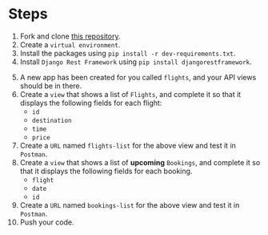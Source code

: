 # Steps

1. Fork and clone [this repository](https://github.com/JoinCODED/TASK-Django-M5-List-View).
2. Create a `virtual environment`.
3. Install the packages using `pip install -r dev-requirements.txt`.
4. Install `Django Rest Framework` using `pip install djangorestframework`.
<!-- Two steps are missed: the run migrations and the run server. Or you didn't add them on purpose so students have to be familiar with them till this point?-->
5. A new app has been created for you called `flights`, and your API views should be in there.
6. Create a `view` that shows a list of `Flights`, and complete it so that it displays the following fields for each flight:
   - `id`
   - `destination`
   - `time`
   - `price`
7. Create a `URL` named `flights-list` for the above view and test it in `Postman`.
8. Create a `view` that shows a list of **upcoming** `Bookings`, and complete it so that it displays the following fields for each booking.
   - `flight`
   - `date`
   - `id`
9. Create a `URL` named `bookings-list` for the above view and test it in `Postman`.
10. Push your code.
